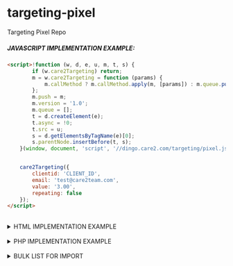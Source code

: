 # targeting-pixel
Targeting Pixel Repo

##### JAVASCRIPT IMPLEMENTATION EXAMPLE:

```html
<script>!function (w, d, e, u, m, t, s) {
        if (w.care2Targeting) return;
        m = w.care2Targeting = function (params) {
            m.callMethod ? m.callMethod.apply(m, [params]) : m.queue.push(params)
        };
        m.push = m;
        m.version = '1.0';
        m.queue = [];
        t = d.createElement(e);
        t.async = !0;
        t.src = u;
        s = d.getElementsByTagName(e)[0];
        s.parentNode.insertBefore(t, s);
    }(window, document, 'script', '//dingo.care2.com/targeting/pixel.js');


    care2Targeting({
        clientid: 'CLIENT_ID',
        email: 'test@care2team.com',
        value: '3.00',
        repeating: false
    });
</script>
```

<br />
<details><summary>HTML IMPLEMENTATION EXAMPLE</summary>
<p>

Query parameters passed to the Targeting pixel:

| Parameter | Description | Example |
| :--- | :--- | :--- |
| clientID | Your client ID | 1234 |
| emailhash | The SHA256 hash of the user's lower-cased email, salted with JnXfotSYCdjoYQNtLMp | See hash in the url below |
| value | The amount | 3.12 |
| currency | The ISO 4217 currency code  | USD |
| repeating | This value should 1 for true, 0 for false | 1 |

```html
<img height="1" width="1" alt="" style="display:none" src="https://www.care2.com/targeting-pixel?clientid=1234&emailhash=ca32ff688495d108c175948a8b641b62ddf166bbfd4fb404299758a3e94f59dd&value=3&currency=USD&repeating=0">
```

</p>
</details>
<br />
<details><summary>PHP IMPLEMENTATION EXAMPLE</summary>
<p>

```php
<?php

care2Targeting(
    '1234', // Client ID
    'test-1@gmail.com', // E-mail address
    '3.12', // Targeting value
    'USD',  // Targeting currency
    false   // Repeating
);

function care2Targeting($clientId, $email, $value, $currency, $repeating)
{
    $salt = 'JnXfotSYCdjoYQNtLMp';

    // Validate e-mail address
    $email = trim(strtolower($email));
    if (!filter_var($email, FILTER_VALIDATE_EMAIL)) {
        throw new Exception("Email must be a valid email address.");
    }
    $emailHash = hash('sha256', $salt . $email, false);

    // Validate client ID
    $clientId = (int) $clientId;
    if ($clientId <= 0) {
        throw new Exception("Client ID must be an valid integer.");
    }

    // Validate targeting value
    $value = (float) $value;
    if ($value <= 0) {
        throw new Exception("Value must be an valid float.");
    }

    $queryParams = [
        'clientid'  => $clientId,
        'emailhash' => $emailHash,
        'value'     => $value,
        'currency'  => $currency,
        'repeating' => $repeating === true ? 1 : 0
    ];

    $targetingUrl = 'https://www.care2.com/targeting-pixel?' . http_build_query($queryParams);

    file_get_contents($targetingUrl);
}
```
</p>

</details>
<br />
<details><summary>BULK LIST FOR IMPORT</summary>
<p>

When providing a list for bulk import, please provide a tab-separated (.tsv) file with the following columns:

| Column | Description 
| :--- | :--- |
| amount | the amount of the donation |
| date | the date of the donation in the format YYYY-MM-DD |
| email_hash | The SHA256 hash of the user's lower-cased email, salted with JnXfotSYCdjoYQNtLMp |
| repeating | This value should 1 for true, 0 for false |

</p>
</details>
